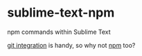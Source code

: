 sublime-text-npm
================

npm commands within Sublime Text

[git integration](https://github.com/kemayo/sublime-text-git) is handy, so why not [npm](https://www.npmjs.org/) too?
